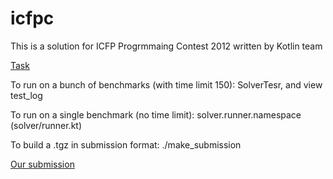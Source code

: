 icfpc
=====

This is a solution for ICFP Progrmmaing Contest 2012 written by Kotlin team

[Task](http://icfpcontest2012.wordpress.com/task/)

To run on a bunch of benchmarks (with time limit 150): SolverTesr, and view test_log

To run on a single benchmark (no time limit): solver.runner.namespace (solver/runner.kt)

To build a .tgz in submission format: ./make_submission

[Our submission](https://docs.google.com/open?id=0B6NAR4OS_ONsVi1VMTNxQ3hiMFU)